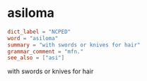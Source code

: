# asiloma

``` toml
dict_label = "NCPED"
word = "asiloma"
summary = "with swords or knives for hair"
grammar_comment = "mfn."
see_also = ["asi"]
```

with swords or knives for hair

